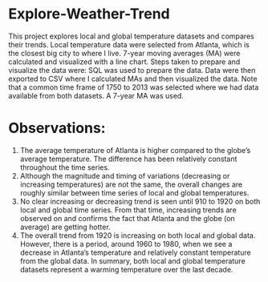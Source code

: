 # Explore-Weather-Trend

This project explores local and global temperature datasets and compares their trends. Local temperature data were selected from Atlanta, which is the closest big city to where I live. 7-year moving averages (MA) were calculated and visualized with a line chart.
Steps taken to prepare and visualize the data were: SQL was used to prepare the data. Data were then exported to CSV where I calculated MAs and then visualized the data. Note that a common time frame of 1750 to 2013 was selected where we had data available from both datasets.
A 7-year MA was used.

# Observations:
1. The average temperature of Atlanta is higher compared to the globe’s average temperature. The difference has been relatively constant throughout the time series.
2. Although the magnitude and timing of variations (decreasing or increasing temperatures) are not the same, the overall changes are roughly similar between time series of local and global temperatures.
3. No clear increasing or decreasing trend is seen until 910 to 1920 on both local and global time series. From that time, increasing trends are observed on and confirms the fact that Atlanta and the globe (on average) are getting hotter.
4. The overall trend from 1920 is increasing on both local and global data. However, there is a period, around 1960 to 1980, when we see a decrease in Atlanta’s temperature and relatively constant temperature from the global data.
In summary, both local and global temperature datasets represent a warming temperature over the last decade.
